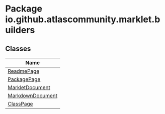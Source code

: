 # Package io.github.atlascommunity.marklet.builders

## Classes
| Name |
| --- |
| [ReadmePage](ReadmePage.md) |
| [PackagePage](PackagePage.md) |
| [MarkletDocument](MarkletDocument.md) |
| [MarkdownDocument](MarkdownDocument.md) |
| [ClassPage](ClassPage.md) |


